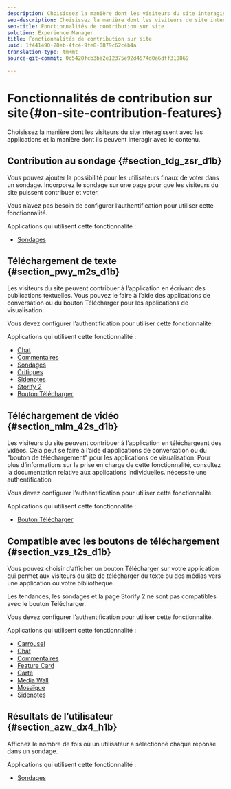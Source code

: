 ```yaml
---
description: Choisissez la manière dont les visiteurs du site interagissent avec les applications et la manière dont ils peuvent interagir avec le contenu.
seo-description: Choisissez la manière dont les visiteurs du site interagissent avec les applications et la manière dont ils peuvent interagir avec le contenu.
seo-title: Fonctionnalités de contribution sur site
solution: Experience Manager
title: Fonctionnalités de contribution sur site
uuid: 1f441490-28eb-4fc4-9fe8-0879c62c4b4a
translation-type: tm+mt
source-git-commit: 0c5420fcb3ba2e12375e92d4574d0a6dff310869

---
```



# Fonctionnalités de contribution sur site{#on-site-contribution-features}

Choisissez la manière dont les visiteurs du site interagissent avec les applications et la manière dont ils peuvent interagir avec le contenu.

## Contribution au sondage {#section_tdg_zsr_d1b}

Vous pouvez ajouter la possibilité pour les utilisateurs finaux de voter dans un sondage. Incorporez le sondage sur une page pour que les visiteurs du site puissent contribuer et voter.

Vous n’avez pas besoin de configurer l’authentification pour utiliser cette fonctionnalité.

Applications qui utilisent cette fonctionnalité :

* [Sondages](../c-about-apps/c-polls-app/c-polls-app.md#c_polls_app)

## Téléchargement de texte {#section_pwy_m2s_d1b}

Les visiteurs du site peuvent contribuer à l’application en écrivant des publications textuelles. Vous pouvez le faire à l’aide des applications de conversation ou du bouton Télécharger pour les applications de visualisation.

Vous devez configurer l’authentification pour utiliser cette fonctionnalité.

Applications qui utilisent cette fonctionnalité :

* [Chat](../c-about-apps/c-chat-app/c-chat-app.md#c_chat_app)
* [Commentaires](/help/using/c-about-apps/c-comments/c-comments.md)
* [Sondages](../c-about-apps/c-polls-app/c-polls-app.md#c_polls_app)
* [Critiques](../c-about-apps/c-reviews-app/c-reviews-app.md#c_reviews_app)
* [Sidenotes](../c-about-apps/c-sidenotes-app/c-sidenotes-app.md#c_sidenotes_app)
* [Storify 2](../c-about-apps/c-storify2/c-storify2.md#c_storify2)
* [Bouton Télécharger](../c-about-apps/c-upload-button-app/c-upload-button-app.md#c_upload_button_app)

## Téléchargement de vidéo {#section_mlm_42s_d1b}

Les visiteurs du site peuvent contribuer à l’application en téléchargeant des vidéos. Cela peut se faire à l’aide d’applications de conversation ou du "bouton de téléchargement" pour les applications de visualisation. Pour plus d’informations sur la prise en charge de cette fonctionnalité, consultez la documentation relative aux applications individuelles. nécessite une authentification

Vous devez configurer l’authentification pour utiliser cette fonctionnalité.

Applications qui utilisent cette fonctionnalité :

* [Bouton Télécharger](../c-about-apps/c-upload-button-app/c-upload-button-app.md#c_upload_button_app)

## Compatible avec les boutons de téléchargement {#section_vzs_t2s_d1b}

Vous pouvez choisir d’afficher un bouton Télécharger sur votre application qui permet aux visiteurs du site de télécharger du texte ou des médias vers une application ou votre bibliothèque.

Les tendances, les sondages et la page Storify 2 ne sont pas compatibles avec le bouton Télécharger.

Vous devez configurer l’authentification pour utiliser cette fonctionnalité.

Applications qui utilisent cette fonctionnalité :

* [Carrousel](../c-about-apps/c-carousel-app/c-carousel-app.md#c_carousel_app)
* [Chat](../c-about-apps/c-chat-app/c-chat-app.md#c_chat_app)
* [Commentaires](/help/using/c-about-apps/c-comments/c-comments.md)
* [Feature Card](../c-about-apps/c-feature-card-app/c-feature-card-app.md#c_feature_card_app)
* [Carte](../c-about-apps/c-map-app/c-map-app.md#c_map_app)
* [Media Wall](../c-about-apps/c-media-wall-app/c-media-wall-app.md#c_media_wall_app)
* [Mosaïque](../c-about-apps/c-mosaic-app/c-mosaic-app.md#c_mosaic_app)
* [Sidenotes](../c-about-apps/c-sidenotes-app/c-sidenotes-app.md#c_sidenotes_app)

## Résultats de l’utilisateur {#section_azw_dx4_h1b}

Affichez le nombre de fois où un utilisateur a sélectionné chaque réponse dans un sondage.

Applications qui utilisent cette fonctionnalité :

* [Sondages](../c-about-apps/c-polls-app/c-polls-app.md#c_polls_app)


